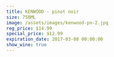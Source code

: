 ```yaml
---
title: KENWOOD - pinot noir
size: 750ML
image: /assets/images/kenwood-pn-2.jpg
reg_price: $14.99
special_price: $12.99
expiration_date: 2017-03-08 00:00:00
show_wine: true
---
```



